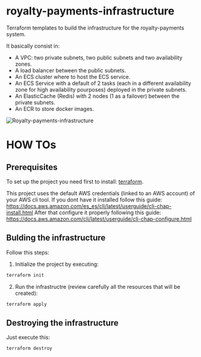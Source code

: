 # royalty-payments-infrastructure
Terraform templates to build the infrastructure for the royalty-payments system.

It basically consist in:
- A VPC: two private subnets, two public subnets and two availability zones.
- A load balancer between the public subnets.
- An ECS cluster where to host the ECS service. 
- An ECS Service with a default of 2 tasks (each in a different availability zone for high availability pourposes) deployed in the private subnets.
- An ElasticCache (Redis) with 2 nodes (1 as a failover) between the private subnets.
- An ECR to store docker images.

![Royalty-payments-infrastructure](https://i.ibb.co/288PV7d/Web-App-Reference-Architecture.png)

# HOW TOs
## Prerequisites
To set up the project you need first to install: [terraform](https://www.terraform.io/downloads.html).

This project uses the default AWS credentials (linked to an AWS account) of your AWS cli tool.
If you dont have it installed follow this guide: https://docs.aws.amazon.com/es_es/cli/latest/userguide/cli-chap-install.html
After that configure it properly following this guide: https://docs.aws.amazon.com/cli/latest/userguide/cli-chap-configure.html

## Bulding the infrastructure
Follow this steps:
1. Initialize the project by executing:
```bash
terraform init
```
2. Run the infrastructre (review carefully all the resources that will be created):
```bash
terraform apply
```
## Destroying the infrastructure
Just execute this:
```bash
terraform destroy
```